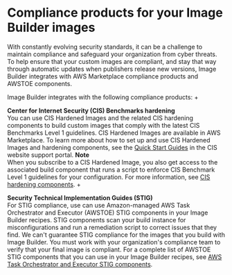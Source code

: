 # Compliance products for your Image Builder images<a name="integ-compliance-products"></a>

With constantly evolving security standards, it can be a challenge to maintain compliance and safeguard your organization from cyber threats\. To help ensure that your custom images are compliant, and stay that way through automatic updates when publishers release new versions, Image Builder integrates with AWS Marketplace compliance products and AWSTOE components\.

Image Builder integrates with the following compliance products:
+ 

**Center for Internet Security \(CIS\) Benchmarks hardening**  
You can use CIS Hardened Images and the related CIS hardening components to build custom images that comply with the latest CIS Benchmarks Level 1 guidelines\. CIS Hardened Images are available in AWS Marketplace\. To learn more about how to set up and use CIS Hardened Images and hardening components, see the [Quick Start Guides](https://cisecurity.atlassian.net/servicedesk/customer/portal/15/article/2671771774) in the CIS website support portal\.
**Note**  
When you subscribe to a CIS Hardened Image, you also get access to the associated build component that runs a script to enforce CIS Benchmark Level 1 guidelines for your configuration\. For more information, see [CIS hardening components](toe-cis.md)\.
+ 

**Security Technical Implementation Guides \(STIG\)**  
For STIG compliance, use can use Amazon\-managed AWS Task Orchestrator and Executor \(AWSTOE\) STIG components in your Image Builder recipes\. STIG components scan your build instance for misconfigurations and run a remediation script to correct issues that they find\. We can't guarantee STIG compliance for the images that you build with Image Builder\. You must work with your organization's compliance team to verify that your final image is compliant\. For a complete list of AWSTOE STIG components that you can use in your Image Builder recipes, see [AWS Task Orchestrator and Executor STIG components](toe-stig.md)\.